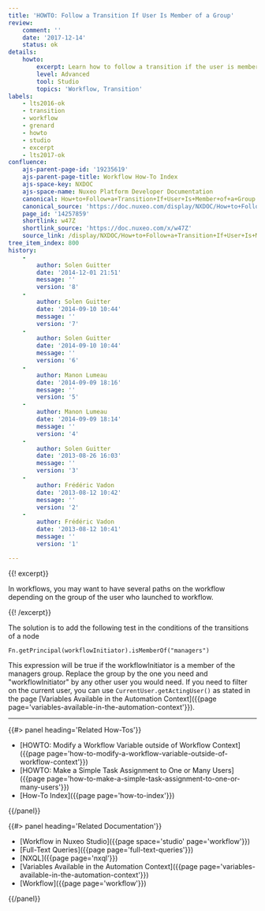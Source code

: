 ```yaml
---
title: 'HOWTO: Follow a Transition If User Is Member of a Group'
review:
    comment: ''
    date: '2017-12-14'
    status: ok
details:
    howto:
        excerpt: Learn how to follow a transition if the user is member of a particular group.
        level: Advanced
        tool: Studio
        topics: 'Workflow, Transition'
labels:
    - lts2016-ok
    - transition
    - workflow
    - grenard
    - howto
    - studio
    - excerpt
    - lts2017-ok
confluence:
    ajs-parent-page-id: '19235619'
    ajs-parent-page-title: Workflow How-To Index
    ajs-space-key: NXDOC
    ajs-space-name: Nuxeo Platform Developer Documentation
    canonical: How+to+Follow+a+Transition+If+User+Is+Member+of+a+Group
    canonical_source: 'https://doc.nuxeo.com/display/NXDOC/How+to+Follow+a+Transition+If+User+Is+Member+of+a+Group'
    page_id: '14257859'
    shortlink: w47Z
    shortlink_source: 'https://doc.nuxeo.com/x/w47Z'
    source_link: /display/NXDOC/How+to+Follow+a+Transition+If+User+Is+Member+of+a+Group
tree_item_index: 800
history:
    -
        author: Solen Guitter
        date: '2014-12-01 21:51'
        message: ''
        version: '8'
    -
        author: Solen Guitter
        date: '2014-09-10 10:44'
        message: ''
        version: '7'
    -
        author: Solen Guitter
        date: '2014-09-10 10:44'
        message: ''
        version: '6'
    -
        author: Manon Lumeau
        date: '2014-09-09 18:16'
        message: ''
        version: '5'
    -
        author: Manon Lumeau
        date: '2014-09-09 18:14'
        message: ''
        version: '4'
    -
        author: Solen Guitter
        date: '2013-08-26 16:03'
        message: ''
        version: '3'
    -
        author: Frédéric Vadon
        date: '2013-08-12 10:42'
        message: ''
        version: '2'
    -
        author: Frédéric Vadon
        date: '2013-08-12 10:41'
        message: ''
        version: '1'

---
```

{{! excerpt}}

In workflows, you may want to have several paths on the workflow depending on the group of the user who launched to workflow.

{{! /excerpt}}

The solution is to add the following test in the conditions of the transitions of a node

```
Fn.getPrincipal(workflowInitiator).isMemberOf("managers")

```

This expression will be true if the workflowInitiator is a member of the managers group. Replace the group by the one you need and "workflowInitiator" by any other user you would need. If you need to filter on the current user, you can use `CurrentUser.getActingUser()` as stated in the page [Variables Available in the Automation Context]({{page page='variables-available-in-the-automation-context'}}).


* * *

<div class="row" data-equalizer data-equalize-on="medium"><div class="column medium-6">{{#> panel heading='Related How-Tos'}}

- [HOWTO: Modify a Workflow Variable outside of Workflow Context]({{page page='how-to-modify-a-workflow-variable-outside-of-workflow-context'}})
- [HOWTO: Make a Simple Task Assignment to One or Many Users]({{page page='how-to-make-a-simple-task-assignment-to-one-or-many-users'}})
- [How-To Index]({{page page='how-to-index'}})

{{/panel}}</div><div class="column medium-6">{{#> panel heading='Related Documentation'}}

- [Workflow in Nuxeo Studio]({{page space='studio' page='workflow'}})
- [Full-Text Queries]({{page page='full-text-queries'}})
- [NXQL]({{page page='nxql'}})
- [Variables Available in the Automation Context]({{page page='variables-available-in-the-automation-context'}})
- [Workflow]({{page page='workflow'}})

{{/panel}}</div></div>
